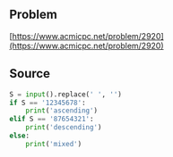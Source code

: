 ## Problem

[https://www.acmicpc.net/problem/2920](https://www.acmicpc.net/problem/2920)

## Source

```py
S = input().replace(' ', '')
if S == '12345678':
    print('ascending')
elif S == '87654321':
    print('descending')
else:
    print('mixed')
```